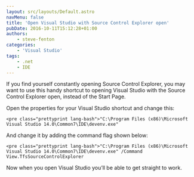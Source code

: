 ```yaml
---
layout: src/layouts/Default.astro
navMenu: false
title: 'Open Visual Studio with Source Control Explorer open'
pubDate: 2016-10-11T15:12:28+01:00
authors:
    - steve-fenton
categories:
    - 'Visual Studio'
tags:
    - .net
    - IDE
---
```


If you find yourself constantly opening Source Control Explorer, you may want to use this handy shortcut to opening Visual Studio with the Source Control Explorer open, instead of the Start Page.

Open the properties for your Visual Studio shortcut and change this:

```
<pre class="prettyprint lang-bash">"C:\Program Files (x86)\Microsoft Visual Studio 14.0\Common7\IDE\devenv.exe"
```
And change it by adding the command flag shown below:

```
<pre class="prettyprint lang-bash">"C:\Program Files (x86)\Microsoft Visual Studio 14.0\Common7\IDE\devenv.exe" /Command View.TfsSourceControlExplorer
```
Now when you open Visual Studio you’ll be able to get straight to work.